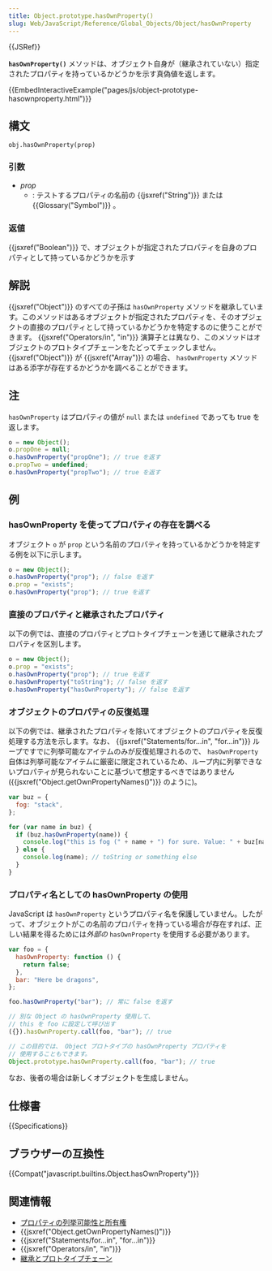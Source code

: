 ```yaml
---
title: Object.prototype.hasOwnProperty()
slug: Web/JavaScript/Reference/Global_Objects/Object/hasOwnProperty
---
```


{{JSRef}}

**`hasOwnProperty()`** メソッドは、オブジェクト自身が（継承されていない）指定されたプロパティを持っているかどうかを示す真偽値を返します。

{{EmbedInteractiveExample("pages/js/object-prototype-hasownproperty.html")}}

## 構文

```
obj.hasOwnProperty(prop)
```

### 引数

- _prop_
  - : テストするプロパティの名前の {{jsxref("String")}} または {{Glossary("Symbol")}} 。

### 返値

{{jsxref("Boolean")}} で、オブジェクトが指定されたプロパティを自身のプロパティとして持っているかどうかを示す

## 解説

{{jsxref("Object")}} のすべての子孫は `hasOwnProperty` メソッドを継承しています。このメソッドはあるオブジェクトが指定されたプロパティを、そのオブジェクトの直接のプロパティとして持っているかどうかを特定するのに使うことができます。 {{jsxref("Operators/in", "in")}} 演算子とは異なり、このメソッドはオブジェクトのプロトタイプチェーンをたどってチェックしません。 {{jsxref("Object")}} が {{jsxref("Array")}} の場合、 `hasOwnProperty` メソッドはある添字が存在するかどうかを調べることができます。

## 注

`hasOwnProperty` はプロパティの値が `null` または `undefined` であっても true を返します。

```js
o = new Object();
o.propOne = null;
o.hasOwnProperty("propOne"); // true を返す
o.propTwo = undefined;
o.hasOwnProperty("propTwo"); // true を返す
```

## 例

### hasOwnProperty を使ってプロパティの存在を調べる

オブジェクト `o` が `prop` という名前のプロパティを持っているかどうかを特定する例を以下に示します。

```js
o = new Object();
o.hasOwnProperty("prop"); // false を返す
o.prop = "exists";
o.hasOwnProperty("prop"); // true を返す
```

### 直接のプロパティと継承されたプロパティ

以下の例では、直接のプロパティとプロトタイプチェーンを通じて継承されたプロパティを区別します。

```js
o = new Object();
o.prop = "exists";
o.hasOwnProperty("prop"); // true を返す
o.hasOwnProperty("toString"); // false を返す
o.hasOwnProperty("hasOwnProperty"); // false を返す
```

### オブジェクトのプロパティの反復処理

以下の例では、継承されたプロパティを除いてオブジェクトのプロパティを反復処理する方法を示します。なお、 {{jsxref("Statements/for...in", "for...in")}} ループですでに列挙可能なアイテムのみが反復処理されるので、 `hasOwnProperty` 自体は列挙可能なアイテムに厳密に限定されているため、ループ内に列挙できないプロパティが見られないことに基づいて想定するべきではありません ({{jsxref("Object.getOwnPropertyNames()")}} のように)。

```js
var buz = {
  fog: "stack",
};

for (var name in buz) {
  if (buz.hasOwnProperty(name)) {
    console.log("this is fog (" + name + ") for sure. Value: " + buz[name]);
  } else {
    console.log(name); // toString or something else
  }
}
```

### プロパティ名としての hasOwnProperty の使用

JavaScript は `hasOwnProperty` というプロパティ名を保護していません。したがって、オブジェクトがこの名前のプロパティを持っている場合が存在すれば、正しい結果を得るためには*外部の* `hasOwnProperty` を使用する必要があります。

```js
var foo = {
  hasOwnProperty: function () {
    return false;
  },
  bar: "Here be dragons",
};

foo.hasOwnProperty("bar"); // 常に false を返す

// 別な Object の hasOwnProperty 使用して、
// this を foo に設定して呼び出す
({}).hasOwnProperty.call(foo, "bar"); // true

// この目的では、 Object プロトタイプの hasOwnProperty プロパティを
// 使用することもできます。
Object.prototype.hasOwnProperty.call(foo, "bar"); // true
```

なお、後者の場合は新しくオブジェクトを生成しません。

## 仕様書

{{Specifications}}

## ブラウザーの互換性

{{Compat("javascript.builtins.Object.hasOwnProperty")}}

## 関連情報

- [プロパティの列挙可能性と所有権](/ja/docs/Enumerability_and_ownership_of_properties)
- {{jsxref("Object.getOwnPropertyNames()")}}
- {{jsxref("Statements/for...in", "for...in")}}
- {{jsxref("Operators/in", "in")}}
- [継承とプロトタイプチェーン](/ja/docs/Web/JavaScript/Inheritance_and_the_prototype_chain)
